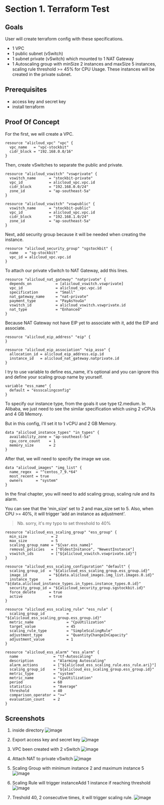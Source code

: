 # Section 1. Terraform Test

## Goals

User will create terraform config with these specifications.

- 1 VPC
- 1 public subnet (vSwitch)
- 1 subnet private (vSwitch) which mounted to 1 NAT Gateway
- 1 Autoscaling group with minSize 2 instances and maxSize 5 instances, scaling rule threshold >= 45% for CPU Usage. These instances will be created in the private subnet.  

## Prerequisites
- access key and secret key
- install terraform

## Proof Of Concept

For the first, we will create a VPC.
```
resource "alicloud_vpc" "vpc" {
  vpc_name   = "vpc-stockbit"
  cidr_block = "192.168.0.0/16"
}
```

Then, create vSwitches to separate the public and private.
```
resource "alicloud_vswitch" "vswprivate" {
  vswitch_name      = "stockbit-private"
  vpc_id            = alicloud_vpc.vpc.id
  cidr_block        = "192.168.0.0/24"
  zone_id           = "ap-southeast-5a"
}

resource "alicloud_vswitch" "vswpublic" {
  vswitch_name      = "stockbit-public"
  vpc_id            = alicloud_vpc.vpc.id
  cidr_block        = "192.168.1.0/24"
  zone_id           = "ap-southeast-5a"
}
```

Next, add security group because it will be needed when creating the instance.
```
resource "alicloud_security_group" "sgstockbit" {
  name   = "sg-stockbit"
  vpc_id = alicloud_vpc.vpc.id
}
```

To attach our private vSwitch to NAT Gateway, add this lines.
```
resource "alicloud_nat_gateway" "natprivate" {
  depends_on           = [alicloud_vswitch.vswprivate]
  vpc_id               = alicloud_vpc.vpc.id
  specification        = "Small"
  nat_gateway_name     = "nat-private"
  payment_type         = "PayAsYouGo"
  vswitch_id           = alicloud_vswitch.vswprivate.id
  nat_type             = "Enhanced"
}
```

Because NAT Gateway not have EIP yet to associate with it, add the EIP and associate.
```
resource "alicloud_eip_address" "eip" {
}

resource "alicloud_eip_association" "eip_asso" {
  allocation_id = alicloud_eip_address.eip.id
  instance_id   = alicloud_nat_gateway.natprivate.id
}
```

I try to use variable to define ess_name, it's optional and you can ignore this and define your scaling group name by yourself.
```
variable "ess_name" {
  default = "essscalingconfig"
}
```

To specify our instance type, from the goals it use type t2.medium. In Alibaba, we just need to see the similar specification which using 2 vCPUs and 4 GB Memory.

But in this config, i'll set it to 1 vCPU and 2 GB Memory.
```
data "alicloud_instance_types" "in_types" {
  availability_zone = "ap-southeast-5a"
  cpu_core_count    = 1
  memory_size       = 2
}
```

After that, we will need to specify the image we use.
```
data "alicloud_images" "img_list" {
  name_regex  = "^centos_7_9.*64"
  most_recent = true
  owners      = "system"
}
```

In the final chapter, you will need to add scaling group, scaling rule and its alarm.

You can see that the 'min_size' set to 2 and max_size set to 5. Also, when CPU >= 40%, it will trigger 'add an instance as adjustment'.
> Nb. sorry, it's my typo to set threshold to 40%
```
resource "alicloud_ess_scaling_group" "ess_group" {
  min_size           = 2
  max_size           = 5
  scaling_group_name = "${var.ess_name}"
  removal_policies   = ["OldestInstance", "NewestInstance"]
  vswitch_ids        = ["${alicloud_vswitch.vswprivate.id}"]
}

resource "alicloud_ess_scaling_configuration" "default" {
  scaling_group_id  = "${alicloud_ess_scaling_group.ess_group.id}"
  image_id          = "${data.alicloud_images.img_list.images.0.id}"
  instance_type     = "${data.alicloud_instance_types.in_types.instance_types.0.id}"
  security_group_id = "${alicloud_security_group.sgstockbit.id}"
  force_delete      = true
  active            = true
}

resource "alicloud_ess_scaling_rule" "ess_rule" {
  scaling_group_id          = "${alicloud_ess_scaling_group.ess_group.id}"
  metric_name               = "CpuUtilization"
  target_value              = 45
  scaling_rule_type         = "SimpleScalingRule"
  adjustment_type           = "QuantityChangeInCapacity"
  adjustment_value          = 1
}

resource "alicloud_ess_alarm" "ess_alarm" {
  name                = "tf-Autoscaling"
  description         = "Alarming Autoscaling"
  alarm_actions       = ["${alicloud_ess_scaling_rule.ess_rule.ari}"]
  scaling_group_id    = "${alicloud_ess_scaling_group.ess_group.id}"
  metric_type         = "system"
  metric_name         = "CpuUtilization"
  period              = 60
  statistics          = "Average"
  threshold           = 40
  comparison_operator = ">="
  evaluation_count    = 2
}
```

## Screenshots

1. inside directory
![image](https://user-images.githubusercontent.com/20719811/129022106-5ecbad61-cc13-41a2-bc8a-37b154e7bbae.png)

2. Export access key and secret key
![image](https://user-images.githubusercontent.com/20719811/129022192-e3c79d7b-7334-466e-9c0b-244c900cdc99.png)

3. VPC been created with 2 vSwitch
![image](https://user-images.githubusercontent.com/20719811/129022395-a0a05bb8-04dc-41c4-a3eb-62212b1c51ef.png)

4. Attach NAT to private vSwitch
![image](https://user-images.githubusercontent.com/20719811/129022478-65ff8de2-0196-4900-9670-0650a75dc2b7.png)

5. Scaling Group with minimum instance 2 and maximum instance 5
![image](https://user-images.githubusercontent.com/20719811/129022569-5f693f2a-0389-4660-bd1a-3681c14ee478.png)

6. Scaling Rule will trigger instanceAdd 1 instance if reaching threshold
![image](https://user-images.githubusercontent.com/20719811/129022678-6cb6d029-8ce4-4647-bc57-0adf79922f80.png)

7. Treshold 40, 2 consecutive times, it will trigger scaling rule.
![image](https://user-images.githubusercontent.com/20719811/129022862-95ee4480-b2f0-4777-a0db-3264a9fe1cee.png)

